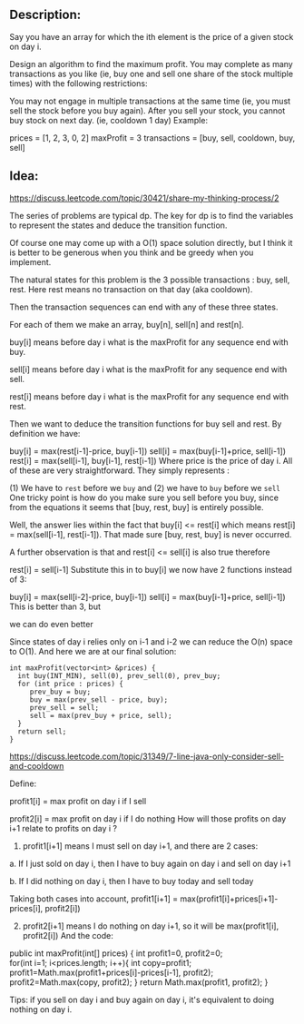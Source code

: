 ## Description:
Say you have an array for which the ith element is the price of a given stock on day i.

Design an algorithm to find the maximum profit. You may complete as many transactions as you like (ie, buy one and sell one share of the stock multiple times) with the following restrictions:

You may not engage in multiple transactions at the same time (ie, you must sell the stock before you buy again).
After you sell your stock, you cannot buy stock on next day. (ie, cooldown 1 day)
Example:

prices = [1, 2, 3, 0, 2]
maxProfit = 3
transactions = [buy, sell, cooldown, buy, sell]

## Idea:
https://discuss.leetcode.com/topic/30421/share-my-thinking-process/2

The series of problems are typical dp. The key for dp is to find the variables to represent the states and deduce the transition function.

Of course one may come up with a O(1) space solution directly, but I think it is better to be generous when you think and be greedy when you implement.

The natural states for this problem is the 3 possible transactions : buy, sell, rest. Here rest means no transaction on that day (aka cooldown).

Then the transaction sequences can end with any of these three states.

For each of them we make an array, buy[n], sell[n] and rest[n].

buy[i] means before day i what is the maxProfit for any sequence end with buy.

sell[i] means before day i what is the maxProfit for any sequence end with sell.

rest[i] means before day i what is the maxProfit for any sequence end with rest.

Then we want to deduce the transition functions for buy sell and rest. By definition we have:

buy[i]  = max(rest[i-1]-price, buy[i-1]) 
sell[i] = max(buy[i-1]+price, sell[i-1])
rest[i] = max(sell[i-1], buy[i-1], rest[i-1])
Where price is the price of day i. All of these are very straightforward. They simply represents :

(1) We have to `rest` before we `buy` and 
(2) we have to `buy` before we `sell`
One tricky point is how do you make sure you sell before you buy, since from the equations it seems that [buy, rest, buy] is entirely possible.

Well, the answer lies within the fact that buy[i] <= rest[i] which means rest[i] = max(sell[i-1], rest[i-1]). That made sure [buy, rest, buy] is never occurred.

A further observation is that and rest[i] <= sell[i] is also true therefore

rest[i] = sell[i-1]
Substitute this in to buy[i] we now have 2 functions instead of 3:

buy[i] = max(sell[i-2]-price, buy[i-1])
sell[i] = max(buy[i-1]+price, sell[i-1])
This is better than 3, but

we can do even better

Since states of day i relies only on i-1 and i-2 we can reduce the O(n) space to O(1). And here we are at our final solution:

    int maxProfit(vector<int> &prices) {
      int buy(INT_MIN), sell(0), prev_sell(0), prev_buy;
      for (int price : prices) {
         prev_buy = buy;
         buy = max(prev_sell - price, buy);
         prev_sell = sell;
         sell = max(prev_buy + price, sell);
      }
      return sell;
    }


https://discuss.leetcode.com/topic/31349/7-line-java-only-consider-sell-and-cooldown

Define:

profit1[i] = max profit on day i if I sell

profit2[i] = max profit on day i if I do nothing
How will those profits on day i+1 relate to profits on day i ?

1. profit1[i+1] means I must sell on day i+1, and there are 2 cases:

a. If I just sold on day i, then I have to buy again on day i and sell on day i+1

b. If I did nothing on day i, then I have to buy today and sell today 

Taking both cases into account, profit1[i+1] = max(profit1[i]+prices[i+1]-prices[i], profit2[i])

2. profit2[i+1] means I do nothing on day i+1, so it will be max(profit1[i], profit2[i])
And the code:

public int maxProfit(int[] prices) {
    int profit1=0, profit2=0;   
    for(int i=1; i<prices.length; i++){
        int copy=profit1;
        profit1=Math.max(profit1+prices[i]-prices[i-1], profit2);
        profit2=Math.max(copy, profit2);
    }
    return Math.max(profit1, profit2);
}

Tips: if you sell on day i and buy again on day i, it's equivalent to doing nothing on day i.